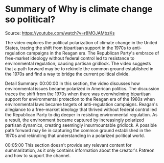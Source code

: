 # Summary of Why is climate change so political?

Source: https://youtube.com/watch?v=r8MOJAMbzKs

The video explores the political polarization of climate change in the United States, tracing the shift from bipartisan support in the 1970s to anti-regulation campaigns in the Reagan era. The Republican Party's embrace of free-market ideology without federal control led to resistance to environmental regulation, causing partisan gridlock. The video suggests that a path forward may be to rekindle the common ground established in the 1970s and find a way to bridge the current political divide.

Detail Summary: 
00:00:00
In this section, the video discusses how environmental issues became polarized in American politics. The discussion traces the shift from the 1970s when there was overwhelming bipartisan support for environmental protection to the Reagan era of the 1980s when environmental laws became targets of anti-regulation campaigns. Reagan's allegiance to a free-market ideology that thrived without federal control led the Republican Party to dig deeper in resisting environmental regulation. As a result, the environment became captured by increasingly polarized partisan dynamics, creating seemingly insurmountable gridlock. A possible path forward may lie in capturing the common ground established in the 1970s and rekindling that understanding in a polarized political world.

00:05:00
This section doesn't provide any relevant content for summarization, as it only contains information about the creator's Patreon and how to support the channel.

